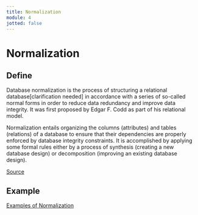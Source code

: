 ```yaml
---
title: Normalization
module: 4
jotted: false
---
```


# Normalization

## Define

Database normalization is the process of structuring a relational database[clarification needed] in accordance with a series of so-called normal forms in order to reduce data redundancy and improve data integrity. It was first proposed by Edgar F. Codd as part of his relational model.

Normalization entails organizing the columns (attributes) and tables (relations) of a database to ensure that their dependencies are properly enforced by database integrity constraints. It is accomplished by applying some formal rules either by a process of synthesis (creating a new database design) or decomposition (improving an existing database design).

<a href="https://en.wikipedia.org/wiki/Database_normalization" target="_new">Source</a>

## Example

<a href="https://en.wikipedia.org/wiki/Database_normalization" target="_new">Examples of Normalization</a>